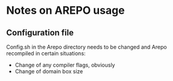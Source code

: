 # Notes on AREPO usage

## Configuration file

Config.sh in the Arepo directory needs to be changed and Arepo recompiled in certain situations:

- Change of any compiler flags, obviously
- Change of domain box size
